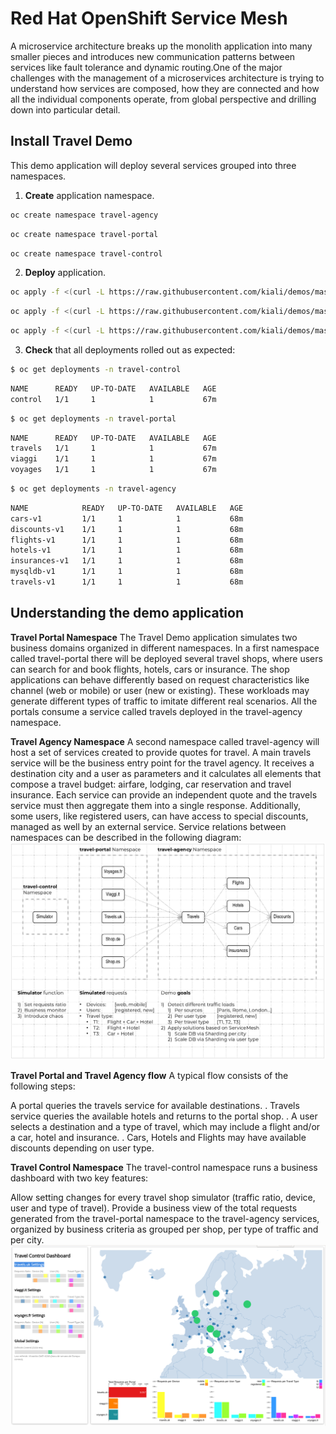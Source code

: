 # Red Hat OpenShift Service Mesh
A microservice architecture breaks up the monolith application into many smaller pieces and introduces new communication patterns between services like fault tolerance and dynamic routing.One of the major challenges with the management of a microservices architecture is trying to understand how services are composed, how they are connected and how all the individual components operate, from global perspective and drilling down into particular detail.

## Install Travel Demo
This demo application will deploy several services grouped into three namespaces.

1. **Create** application namespace.
```bash
oc create namespace travel-agency
```
```bash
oc create namespace travel-portal
```
```bash
oc create namespace travel-control
```
2. **Deploy** application.
```bash
oc apply -f <(curl -L https://raw.githubusercontent.com/kiali/demos/master/travels/travel_agency.yaml) -n travel-agency
```
```bash
oc apply -f <(curl -L https://raw.githubusercontent.com/kiali/demos/master/travels/travel_portal.yaml) -n travel-portal
```
```bash
oc apply -f <(curl -L https://raw.githubusercontent.com/kiali/demos/master/travels/travel_control.yaml) -n travel-control
```
3. **Check** that all deployments rolled out as expected:
```bash
$ oc get deployments -n travel-control
```
```bash
NAME      READY   UP-TO-DATE   AVAILABLE   AGE
control   1/1     1            1           67m
```
```bash
$ oc get deployments -n travel-portal
```
```bash
NAME      READY   UP-TO-DATE   AVAILABLE   AGE
travels   1/1     1            1           67m
viaggi    1/1     1            1           67m
voyages   1/1     1            1           67m
```
```bash
$ oc get deployments -n travel-agency
```
```bash
NAME            READY   UP-TO-DATE   AVAILABLE   AGE
cars-v1         1/1     1            1           68m
discounts-v1    1/1     1            1           68m
flights-v1      1/1     1            1           68m
hotels-v1       1/1     1            1           68m
insurances-v1   1/1     1            1           68m
mysqldb-v1      1/1     1            1           68m
travels-v1      1/1     1            1           68m

```
## Understanding the demo application
**Travel Portal Namespace**
The Travel Demo application simulates two business domains organized in different namespaces.
In a first namespace called travel-portal there will be deployed several travel shops, where users can search for and book flights, hotels, cars or insurance.
The shop applications can behave differently based on request characteristics like channel (web or mobile) or user (new or existing).
These workloads may generate different types of traffic to imitate different real scenarios.
All the portals consume a service called travels deployed in the travel-agency namespace.

**Travel Agency Namespace**
A second namespace called travel-agency will host a set of services created to provide quotes for travel.
A main travels service will be the business entry point for the travel agency. It receives a destination city and a user as parameters and it calculates all elements that compose a travel budget: airfare, lodging, car reservation and travel insurance.
Each service can provide an independent quote and the travels service must then aggregate them into a single response.
Additionally, some users, like registered users, can have access to special discounts, managed as well by an external service.
Service relations between namespaces can be described in the following diagram:
![Demo Diagram](./images/travels-demo-design.png)

**Travel Portal and Travel Agency flow**
A typical flow consists of the following steps:

A portal queries the travels service for available destinations. . Travels service queries the available hotels and returns to the portal shop. . A user selects a destination and a type of travel, which may include a flight and/or a car, hotel and insurance. . Cars, Hotels and Flights may have available discounts depending on user type.

**Travel Control Namespace**
The travel-control namespace runs a business dashboard with two key features:

Allow setting changes for every travel shop simulator (traffic ratio, device, user and type of travel).
Provide a business view of the total requests generated from the travel-portal namespace to the travel-agency services, organized by business criteria as grouped per shop, per type of traffic and per city.
![Travel Dashboard](./images/travels-dashboard.png)
